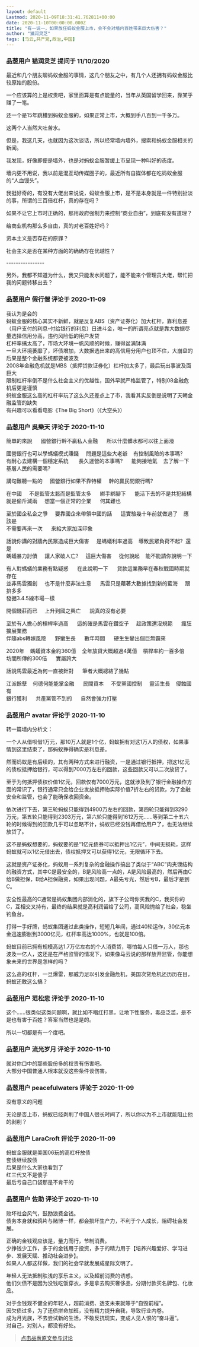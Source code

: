 ```yaml
---
layout: default
Lastmod: 2020-11-09T18:31:41.762811+00:00
date: 2020-11-10T00:00:00.000Z
title: "有一说一，如果放任蚂蚁金服上市，会不会对墙内百姓带来巨大伤害？"
author: "猫润灵芝"
tags: [马云,共产党,政治,中国]
---
```



### 品葱用户 **猫润灵芝** 提问于 11/10/2020
    
最近和几个朋友聊蚂蚁金服的事情，这几个朋友之中，有几个人还拥有蚂蚁金服比较原始的股份。  
  
一个应该算的上是权贵吧，家里面算是有点能量的，当年从英国留学回来，靠某乎赚了一笔。  
  
还一个是15年跳槽到蚂蚁金服的，如果正常上市，大概到手八百到一千多万。  
  
这两个人当然大吐苦水。  
  
但是，我这几天，也就因为这次谈话，所以经常墙内墙外，搜索和蚂蚁金服相关的新闻。  
  
我发现，好像即便是墙外，也是对蚂蚁金服暂缓上市呈现一种叫好的态度。  
  
墙内更不用说，我以前是混互动传媒圈子的，最近所有自媒体都在吃蚂蚁金服的“人血馒头”。  
  
我挺好奇的，有没有大佬出来说说，蚂蚁金服上市，是不是本身就是一件特别扯淡的事，所谓的三百倍杠杆，真的存在吗？  
  
如果不让它上市时正确的，那用政府强制力来控制“商业自由”，到底有没有道理？  
  
给商业机构那么多自由，真的对老百姓好吗？  
  
资本主义是否存在的原罪？  
  
社会主义是否在某种方面的的确确存在优越性？  
  
  
  
\----------------  
  
另外，我都不知道为什么，我又只能发水问题了，能不能来个管理员大佬，帮忙把我的问题转移出去？
    
                

### 品葱用户 **假行僧** 评论于 2020-11-09
        
我认为是会的  
蚂蚁金服的核心其实不新鲜，就是反复ABS（资产证券化）加大杠杆，靠利息差（用户支付的利息-付给银行的利息）日进斗金，唯一的所谓亮点就是靠大数据尽量选择信用分高，违约风险低的用户发贷  
杠杆率搞太高了，市场大环境一帆风顺的时候，赚得盆满钵满  
一旦大环境萎靡了，坏债增加，大数据选出来的高信用分用户也顶不住，大崩盘的后果是整个金融系统都要被波及  
2008年金融危机就是MBS（抵押贷款证券化）杠杆加太多了，最后玩出事波及面巨大  
限制杠杆率倒不是什么社会主义的优越性，国外早就严格监管了，特别08金融危机后更是谨慎  
蚂蚁金服这么高的杠杆率玩了这么久还差点上了市，我看其实反倒是说明了天朝金融监管的缺失  
有兴趣可以看看电影《The Big Short》（《大空头》）
        
                

### 品葱用户 **吳樂天** 评论于 2020-11-10
        
簡單的來說      國營銀行幹不贏私人金融      所以什麼髒水都可以往上面潑  
  
國營銀行也可以學螞蟻模式賺錢     問題是這些大老爺    有控制風險的本事嗎?  
有耐心去建構一個穩定系統       長久運營的本事嗎?      能夠接地氣    去了解一下  
基層人民的需要嗎?  
  
講句難聽一點的     國營銀行如果不靠特權     幹的贏民間銀行嗎?   
  
在中國     不是監管太鬆而是監管太多      綁手綁腳下      能活下去的不是共犯結構  
就是偷斤減兩     想當一個正常的企業      何其難也  
  
至於國企私企之爭     要靠國企來帶領中國的話      這實驗幾十年前就做過了    應該是  
不需要再來一次      來給大家加深印象  
  
話說你講的對牆內民眾造成巨大傷害     是螞蟻利率過高    導致民眾負荷不起?  還是  
螞蟻暴力討債     讓人家破人亡?     這巨大傷害     從何說起    能不能請你說明一下  
  
有人對螞蟻的業務有點疑惑      在此說明一下      貸款這業務早在春秋戰國時期就存在  
並非馬雲獨創     也不是什麼非法生意      馬雲只是藉著大數據找到新的藍海     跟拚多多  
發掘3.4.5線市場一樣          
  
開個錢莊而已     上升到國之興亡      說真的沒有必要  
  
至於有人擔心的槓桿率過高      這的確是馬雲在鑽空子     趁政策還沒規範      瘋狂擴展業務  
伴隨abs轉嫁風險      野蠻生長      數年時間      硬生生變出個巨無霸來  
  
2020年    螞蟻資本金約360億    全年放貸大概超過4萬億    槓桿率約一百多倍  
坊間所傳的300倍      實屬誇大  
  
話說馬雲最近為何一直被針對      筆者大概總結了幾點  
  
江派餘孽    何德何能能掌金融      民間資本     不受黨國控制     靈活生長    侵蝕國有  
銀行獲利      共產黨管不到的      自然會強力打壓
        
                

### 品葱用户 **avatar** 评论于 2020-11-10
        
转一篇墙内分析文：  
  
一个人从借呗借1万元，那10万人就是1个亿，蚂蚁拥有对这1万人的债权，如果事情到这里结束了，那蚂蚁挣得确实是利息差。  
  
然而蚂蚁是有后续的，其有两种方式来进行融资，一是通过银行抵押，把这1亿元的债权抵押给银行，可以得到7000万左右的回款，这些回款又可以二次放贷了。  
  
  
至于为何抵押债权价值1亿元，回款仅有7000万元，这就涉及到了银行金融操作方面的常识了，银行通常只会给企业发放抵押物实际价值7折左右的贷款，为了金融安全和监管，也会了能确保收回资金。  
  
依次进行下去，第三轮蚂蚁只能得到4900万左右的回款，第四轮只能得到3290万元，第五轮只能得到2303万元，第六轮只能得到1612万元……等到第二十五六轮的时候得到的回款几乎可以忽略不计，蚂蚁已经没钱再借给用户了，也无法继续放贷了。  
  
  
这不是蚂蚁想要的，蚂蚁要的是“1亿元债券可以抵押出1亿元”，中间无损耗，这样蚂蚁就可以1亿元借出去，债权抵押又可以获得1亿元，无限循环下去。  
  
这就是资产证券化，蚂蚁用一系列复杂的金融操作搞出了类似于“ABC”肉夹馍结构的融资方式，其中C是最安全的，B是风险高一点的，A是风险最高的，然后再由C给B做担保，B给A担保融资，如果出现问题，A最先亏光，然后亏B，最后才是到C。  
  
  
安全性最高的C通常是蚂蚁集团内部消化的，旗下子公司你买我的C，我买你的C，互相交叉持有，最终的结果就是高利润留给了公司，高风险抛给了社会，稳坐钓鱼台。  
  
  
打得一手好牌，蚂蚁集团通过此类操作，短短几年间，通过40轮运作，30亿元本金迅速膨胀到3000亿元，杠杆率高达1000%，也就是100倍。  
  
蚂蚁目前已拥有规模高达1.7万亿左右的个人消费贷，哪怕每人只借一万人，那也波及一亿人，这还是在严格监管的情况下，如果像马云说的那样放开监管，你能想象未来的世界是怎样的吗？  
  
  
这么高的杠杆，一旦爆雷，那威力足以引发金融危机，美国次贷危机还历历在目，蚂蚁还敢这么搞？
        
                

### 品葱用户 **范松忠** 评论于 2020-11-10
        
这个……很类似这类问题啊，就比如不唱红打黑，让地下性服务，毒品泛滥，是不是也有害于百姓？答案当然也是是的。  
  
所以一切都是有一个度吧。
        
                

### 品葱用户 **流光岁月** 评论于 2020-11-10
        
就对你口中的那些股份多的权贵有伤害吧。  
大部分中国普通人根本就没这些条件谈伤害。
        
                

### 品葱用户 **peacefulwaters** 评论于 2020-11-09
        
没有意义的问题  
  
无论是否上市，蚂蚁已经剥削了中国人很长时间了，所以你以为不上市就能阻止他的剥削？
        
                

### 品葱用户 **LaraCroft** 评论于 2020-11-09
        
蚂蚁金服就是美国06玩的高杠杆放债  
套债继续放债  
后果是什么大家也看到了  
红三代又不是傻子  
最后亏自己口袋那是不肯干的
        
                

### 品葱用户 **佐助** 评论于 2020-11-10
        
败坏社会风气，鼓励浪费金钱。  
债务本身就和鸦片与赌博一样，都会损坏生产力，不利于个人成长，阻碍社会发展。  
  
正确的金钱观应该是，量力而行，节制消费。  
少挣钱少工作，多于的金钱用于投资，多于的精力用于【培养兴趣爱好、学习进步、发展天赋、推动社会进步】。  
如果人人都这样做，我们的社会早就发展成星际文明了。  
  
年轻人无法抵制肤浅的享乐主义，以及超前消费的诱惑。  
他们欠债不是因为没钱吃饭穿衣，多是拿去购买奢侈品，分期付款买名牌包、化妆品。  
  
对于金钱观不健全的年轻人，超前消费、透支未来就等于“自毁前程”。  
因欠债过多，为了还债拼命加班，没有精力提升自我，导致行业内卷。  
成为月光族，不去尝试新的生活，不敢反抗现实，变成人见人恨的“奋斗逼”。  
对自己，对别人，都没有好处。
        
                





> [点击品葱原文参与讨论](https://pincong.rocks/question/33320)

